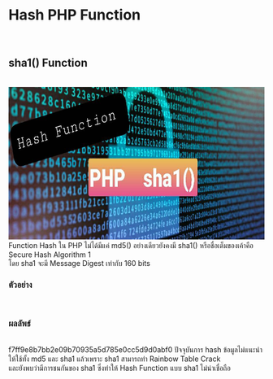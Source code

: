 <h1>Hash PHP Function</h1><br>
<h2>sha1() Function</h2><br>
<img src="sha1.jpg"  width="1069" height="300"><br>
Function Hash ใน PHP ไม่ได้มีแค่ md5() อย่างเดียวยังคงมี sha1() หรือชื่อเต็มของเค้าคือ Secure Hash Algorithm 1<br>
โดย sha1 จะมี Message Digest เท่ากับ 160 bits 

<h3>ตัวอย่าง</h3><br>
  <?php 
  $str = 'Hello';
  echo sha1($str,FALSE);
  ?>

<h3>ผลลัพธ์</h3><br>
f7ff9e8b7bb2e09b70935a5d785e0cc5d9d0abf0
ปัจจุบันการ hash ข้อมูลไม่แนะนำให้ใช้ทั้ง md5 และ sha1 แล้วเพราะ sha1 สามารถทำ Rainbow Table Crack<br>
และยังพบว่ามีการชนกันของ sha1 ซึ่งทำให้ Hash Function แบบ sha1 ไม่น่าเชื่อถือ<br>

